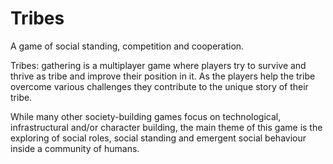 # Tribes
A game of social standing, competition and cooperation.


Tribes: gathering is a multiplayer game where players try to survive and thrive as tribe
and improve their position in it. As the players help the tribe overcome various challenges they contribute to the
unique story of their tribe.

While many other society-building games focus on technological, infrastructural and/or character building, the main theme
of this game is the exploring of social roles, social standing and emergent social behaviour inside a community of humans.

